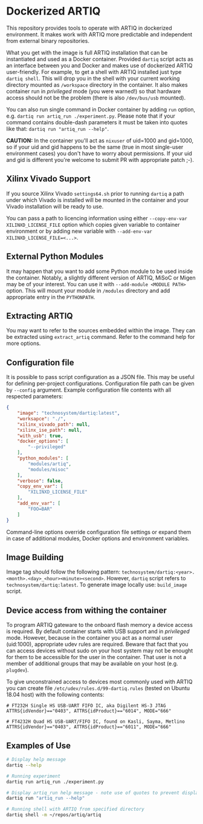Dockerized ARTIQ
===

This repository provides tools to operate with ARTIQ in dockerized environment. It makes work with ARTIQ
more predictable and independent from external binary repositories.

What you get with the image is full ARTIQ installation that can be instantiated and used as a Docker container. Provided `dartiq` script acts as an interface between you and Docker and makes use of dockerized ARTIQ user-friendly. For example, to get a shell with ARTIQ installed just type `dartiq shell`. This will drop you in the shell with your current working directory mounted as `/workspace` directory in the container. It also makes container run in *privileged* mode (you were warned!) so that hardware access should not be the problem (there is also `/dev/bus/usb` mounted).

You can also run single command in Docker container by adding `run` option, e.g. `dartiq run artiq_run ./experiment.py`. Please note that if your command contains double-dash parameters it must be taken into quotes like that: `dartiq run "artiq_run --help"`.

**CAUTION:** In the container you'll act as `nixuser` of uid=1000 and gid=1000, so if your uid and gid happens to be the same (true in most single-user environment cases) you don't have to worry about permissions. If your uid and gid is different you're welcome to submit PR with appropriate patch ;-).

## Xilinx Vivado Support

If you source Xilinx Vivado `settings64.sh` prior to running `dartiq` a path under which Vivado is installed will be mounted in the container and your Vivado installation will be ready to use. 

You can pass a path to licencing information using either `--copy-env-var XILINXD_LICENSE_FILE` option which copies given variable to container environment or by adding new variable with `--add-env-var XILINXD_LICENSE_FILE=<...>`. 

## External Python Modules

It may happen that you want to add some Python module to be used inside the container. Notably, a slightly different version of ARTIQ, MiSoC or Migen may be of your interest. You can use it with `--add-module <MODULE PATH>` option. This will mount your module in `/modules` directory and add appropriate entry in the `PYTHONPATH`.

## Extracting ARTIQ

You may want to refer to the sources embedded within the image. They can be extracted using `extract_artiq` command. Refer to the command help for more options.

## Configuration file

It is possible to pass script configuration as a JSON file. This may be useful for defining per-project configurations. Configuration file path can be given by `--config` argument. Example configuration file contents with all respected parameters:

```json
{
    "image": "technosystem/dartiq:latest",
    "worksapce": "./",
    "xilinx_vivado_path": null,
    "xilinx_ise_path": null,
    "with_usb": true,
    "docker_options": [
        "--privileged"
    ],
    "python_modules": [
        "modules/artiq",
        "modules/misoc"
    ],
    "verbose": false,
    "copy_env_var": [
        "XILINXD_LICENSE_FILE"
    ],
    "add_env_var": [
        "FOO=BAR"
    ]
}
```

Command-line options override configuration file settings or expand them in case of additional modules, Docker options and environment variables. 

## Image Building

Image tag should follow the following pattern: `technosystem/dartiq:<year>.<month>.<day>_<hour><minute><second>`. However, `dartiq` script refers to `technosystem/dartiq:latest`.
To generate image locally use: `build_image` script.

## Device access from withing the container

To program ARTIQ gateware to the onboard flash memory a device access is required. By default container starts with USB support and in *privileged* mode. However, because in the container you act as a normal user (uid:1000), appropriate udev rules are required. Beware that fact that you can access devices without sudo on your host system may not be enought for them to be accessible for the user in the container. That user is not a member of additional groups that may be available on your host (e.g. `plugdev`). 

To give unconstrained access to devices most commonly used with ARTIQ you can create file `/etc/udev/rules.d/99-dartiq.rules` (tested on Ubuntu 18.04 host) with the following contents:

```
# FT232H Single HS USB-UART FIFO IC, aka Digilent HS-3 JTAG
ATTRS{idVendor}=="0403", ATTRS{idProduct}=="6014", MODE="666"

# FT4232H Quad HS USB-UART/FIFO IC, found on Kasli, Sayma, Metlino
ATTRS{idVendor}=="0403", ATTRS{idProduct}=="6011", MODE="666"
```

## Examples of Use

```bash
# Display help message
dartiq --help

# Running experiment
dartiq run artiq_run ./experiment.py

# Display artiq_run help message - note use of quotes to prevent displaying dartiq help message
dartiq run "artiq_run --help"

# Running shell with ARTIQ from specified directory
dartiq shell -m ~/repos/artiq/artiq
```
